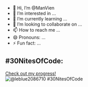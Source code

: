 - 👋 Hi, I’m @ManVien
- 👀 I’m interested in ...
- 🌱 I’m currently learning ...
- 💞️ I’m looking to collaborate on ...
- 📫 How to reach me ...
- 😄 Pronouns: ...
- ⚡ Fun fact: ...

<!---
ManVien/ManVien is a ✨ special ✨ repository because its `README.md` (this file) appears on your GitHub profile.
You can click the Preview link to take a look at your changes.
--->
## #30NitesOfCode:
  [Check out my progress!](https://www.codedex.io/@leblue2086710/30-nites-of-code)  
  ![@leblue2086710 #30NitesOfCode](https://www.codedex.io/api/petStatus?user=leblue2086710)
